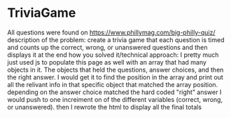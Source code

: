 # TriviaGame

All questions were found on https://www.phillymag.com/big-philly-quiz/
description of the problem: create a trivia game that each question is timed and counts up the correct, wrong, or unanswered questions and then displays it at the end
how you solved it/technical approach: I pretty much just used js to populate this page as well with an array that had many objects in it. The objects that held the questions, answer choices, and then the right answer. I would get it to find the position in the array and print out all the relivant info in that specific object that matched the array position. depending on the answer choice matched the hard coded "right" answer I would push to one increiment on of the different variables (correct, wrong, or unanswered). then I rewrote the html to display all the final totals